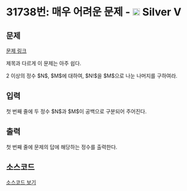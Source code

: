 # 31738번: 매우 어려운 문제 - <img src="https://static.solved.ac/tier_small/6.svg" style="height:20px" /> Silver V

<!-- performance -->

<!-- 문제 제출 후 깃허브에 푸시를 했을 때 제출한 코드의 성능이 입력될 공간입니다.-->

<!-- end -->

## 문제

[문제 링크](https://boj.kr/31738)


<p>제목과 다르게 이 문제는 아주 쉽다.</p>

<p>2 이상의 정수 $N$, $M$에 대하여, $N!$을 $M$으로 나눈 나머지를 구하여라.</p>



## 입력


<p>첫 번째 줄에 두 정수 $N$과 $M$이 공백으로 구분되어 주어진다.</p>



## 출력


<p>첫 번째 줄에 문제의 답에 해당하는 정수를 출력한다.</p>



## 소스코드

[소스코드 보기](매우%20어려운%20문제.py)